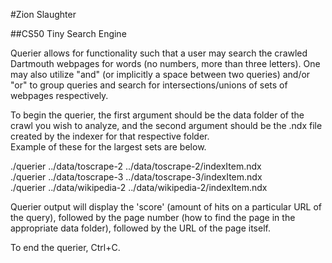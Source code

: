 #Zion Slaughter

##CS50 Tiny Search Engine


Querier allows for functionality such that a user may search the crawled Dartmouth webpages
for words (no numbers, more than three letters). One may also utilize "and" (or implicitly
a space between two queries) and/or "or" to group queries and search for intersections/unions
of sets of webpages respectively.

To begin the querier, the first argument should be the data folder of the crawl you wish to
analyze, and the second argument should be the .ndx file created by the indexer for that respective folder.<br>
Example of these for the largest sets are below.

./querier ../data/toscrape-2 ../data/toscrape-2/indexItem.ndx<br>
./querier ../data/toscrape-3 ../data/toscrape-3/indexItem.ndx<br>
./querier ../data/wikipedia-2 ../data/wikipedia-2/indexItem.ndx<br>

Querier output will display the 'score' (amount of hits on a particular URL of the query),
followed by the page number (how to find the page in the appropriate data folder), followed
by the URL of the page itself.

To end the querier, Ctrl+C.